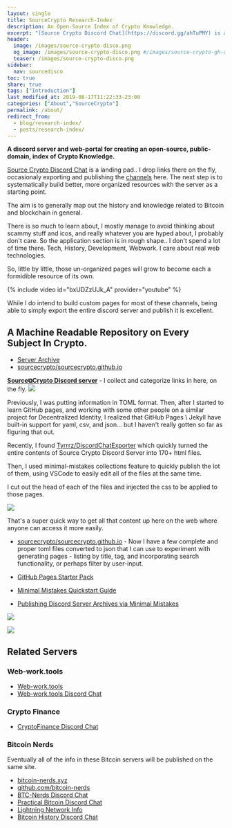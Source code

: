 ```yaml
---
layout: single
title: SourceCrypto Research-Index
description: An Open-Source Index of Crypto Knowledge.
excerpt: "[Source Crypto Discord Chat](https://discord.gg/ahTuPMY) is a landing pad.. I drop links there on the fly, occasionaly exporting and publishing the [channels](/archive/) here. The next step is to systematically build better, more organized resources with the server as a starting point."
header:
  image: /images/source-crypto-disco.png
  og_image: /images/source-crypto-disco.png #/images/source-crypto-gh-og.png
  teaser: /images/source-crypto-disco.png
sidebar:
  nav: sourcedisco 
toc: true
share: true
tags: ["Introduction"]
last_modified_at: 2019-08-17T11:22:33-23:00
categories: ["About","SourceCrypto"]
permalink: /about/
redirect_from:
  - blog/research-index/
  - posts/research-index/
---
```


**A discord server and web-portal for creating an open-source, public-domain, index of Crypto Knowledge.**

[Source Crypto Discord Chat](https://discord.gg/ahTuPMY) is a landing pad.. I drop links there on the fly, occasionaly exporting and publishing the [channels](/archive/) here. The next step is to systematically build better, more organized resources with the server as a starting point.

The aim is to generally map out the history and knowledge related to Bitcoin and blockchain in general.

There is so much to learn about, I mostly manage to avoid thinking about scammy stuff and icos, and really whatever you are hyped about, I probably don't care. So the application section is in rough shape.. I don't spend a lot of time there. Tech, History, Development, Webwork. I care about real web technologies.

So, little by little, those un-organized pages will grow to become each a formidible resource of its own.

{% include video id="bxUDZzUJk_A" provider="youtube" %}


While I do intend to build custom pages for most of these channels, being able to simply export the entire discord server and publish it is excellent.


## A Machine Readable Repository on Every Subject In Crypto.

* [Server Archive](https://SourceCrypto.pub/archive/)
* [sourcecrypto/sourcecrypto.github.io](https://github.com/sourcecrypto/sourcecrypto.github.io)


[**Source⧉Crypto Discord server**](https://discord.gg/ahTuPMY) - I collect and categorize links in here, on the fly.
![](https://i.imgur.com/hLOk7yL.png)

Previously, I was putting information in TOML format. Then, after I started to learn GitHub pages, and working with some other people on a similar project for Decentralized Identity, I realized that GitHub Pages \ Jekyll have built-in support for yaml, csv, and json... but I haven't really gotten so far as figuring that out. 

Recently, I found [Tyrrrz/DiscordChatExporter](https://github.com/Tyrrrz/DiscordChatExporter/) which quickly turned the entire contents of Source Crypto Discord Server into 170+ html files. 

Then, I used minimal-mistakes collections feature to quickly publish the lot of them, using VSCode to easily edit all of the files at the same time. 

I cut out the head of each of the files and injected the css to be applied to those pages.

[![](https://imgur.com/zLF17fAl.png)](https://imgur.com/zLF17fA.png)

That's a super quick way to get all that content up here on the web where anyone can access it more easily.

* [sourcecrypto/sourcecrypto.github.io](https://github.com/sourcecrypto/sourcecrypto.github.io) -  Now I have a few complete and proper toml files converted to json that I can use to experiment with generating pages - listing by title, tag, and incorporating search functionality, or perhaps filter by user-input.

* [GitHub Pages Starter Pack](https://web-work.tools/gh-pages-starter-pack/)
* [Minimal Mistakes Quickstart Guide](https://mmistakes.github.io/minimal-mistakes/docs/quick-start-guide/)
* [Publishing Discord Server Archives via Minimal Mistakes](https://didecentral.com/contributors-guide/discord-archive-howto/)

![](https://i.imgur.com/pYydLx7.png)

[![](https://SourceCrypto.pub/images/interlinked.png)](https://discord.gg/ahTuPMY)

## Related Servers

### Web-work.tools

* [Web-work.tools](https://web-work.tools)
* [Web-work.tools Discord Chat](https://discord.gg/29mZwPQ)

### Crypto Finance

* [CryptoFinance Discord Chat](https://discord.gg/TGG3T7H)

### Bitcoin Nerds

Eventually all of the info in these Bitcoin servers will be published on the same site.

* [bitcoin-nerds.xyz](https://bitcoin-nerds.xyz/)
* [github.com/bitcoin-nerds](https://github.com/bitcoin-nerds/)
* [BTC-Nerds Discord Chat](https://discord.gg/nxcACHc)
* [Practical Bitcoin Discord Chat](https://discord.gg/c2Rrbx5)
* [Lightning Network Info](https://discord.gg/2c4Sd7u)
* [Bitcoin History Discord Chat](https://discord.gg/Evk84Kk)
